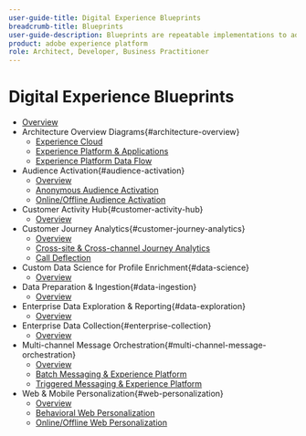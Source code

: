 ```yaml
---
user-guide-title: Digital Experience Blueprints
breadcrumb-title: Blueprints
user-guide-description: Blueprints are repeatable implementations to address established business problems and contain architecture diagrams, technical considerations, and relevant documentation links.
product: adobe experience platform
role: Architect, Developer, Business Practitioner
---
```

# Digital Experience Blueprints 

+ [Overview](/help/blueprints/overview.md)
+ Architecture Overview Diagrams{#architecture-overview}
  + [Experience Cloud](/help/blueprints/experience-platform/experience-cloud.md)
  + [Experience Platform & Applications](/help/blueprints/experience-platform/platform-applications.md)
  + [Experience Platform Data Flow](/help/blueprints/experience-platform/platform-data-flow.md)
+ Audience Activation{#audience-activation}
  + [Overview](/help/blueprints/audience-activation/overview.md)
  + [Anonymous Audience Activation](/help/blueprints/audience-activation/anonymous.md)
  + [Online/Offline Audience Activation](/help/blueprints/audience-activation/online-offline.md)
+ Customer Activity Hub{#customer-activity-hub}
  + [Overview](/help/blueprints/customer-activity-hub/overview.md)
+ Customer Journey Analytics{#customer-journey-analytics}
  + [Overview](/help/blueprints/customer-journey-analytics/overview.md)
  + [Cross-site & Cross-channel Journey Analytics](/help/blueprints/customer-journey-analytics/cross-site.md)
  + [Call Deflection](/help/blueprints/customer-journey-analytics/call-deflect.md)
+ Custom Data Science for Profile Enrichment{#data-science}
  + [Overview](/help/blueprints/data-science/overview.md)
+ Data Preparation & Ingestion{#data-ingestion}
  + [Overview](/help/blueprints/data-ingestion/overview.md)
+ Enterprise Data Exploration & Reporting{#data-exploration}
  + [Overview](/help/blueprints/data-exploration/overview.md)
+ Enterprise Data Collection{#enterprise-collection}
  + [Overview](/help/blueprints/enterprise-collection/overview.md)
+ Multi-channel Message Orchestration{#multi-channel-message-orchestration}
  + [Overview](/help/blueprints/multi-channel-message-orchestration/overview.md)
  + [Batch Messaging & Experience Platform](/help/blueprints/multi-channel-message-orchestration/batch-messaging.md)
  + [Triggered Messaging & Experience Platform](/help/blueprints/multi-channel-message-orchestration/triggered-messaging.md)
+ Web & Mobile Personalization{#web-personalization}
  + [Overview](/help/blueprints/web-personalization/overview.md)
  + [Behavioral Web Personalization](/help/blueprints/web-personalization/behavioral.md)
  + [Online/Offline Web Personalization](/help/blueprints/web-personalization/online-offline.md)

